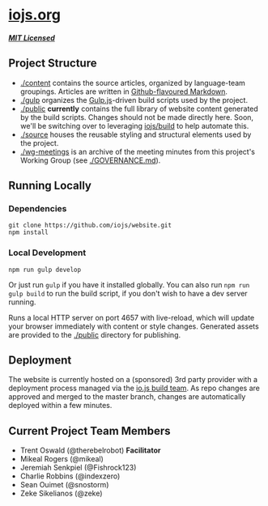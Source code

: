 # [iojs.org](https://iojs.org/)

##### [MIT Licensed](LICENSE)

## Project Structure

- [./content](./content) contains the source articles, organized by language-team groupings.
  Articles are written in
  [Github-flavoured Markdown](https://help.github.com/articles/github-flavored-markdown/).
- [./gulp](./gulp) organizes the [Gulp.js](http://gulpjs.com/)-driven build scripts used
  by the project.
- [./public](./public) **currently** contains the full library of website content generated
  by the build scripts. Changes should not be made directly here. Soon, we'll
  be switching over to leveraging [iojs/build](https://github.com/iojs/build)
  to help automate this.
- [./source](./source) houses the reusable styling and structural elements used by the
  project.
- [./wg-meetings](./wg-meetings) is an archive of the meeting minutes from this project's
  Working Group (see [./GOVERNANCE.md](./GOVERNANCE.md)).

## Running Locally

### Dependencies
```
git clone https://github.com/iojs/website.git
npm install
```

### Local Development
```
npm run gulp develop
```

Or just run `gulp` if you have it installed globally. You can also run `npm run gulp build` to run the build script, if you don't wish to have a dev server running.

Runs a local HTTP server on port 4657 with live-reload, which will update
your browser immediately with content or style changes. Generated assets
are provided to the [./public]() directory for publishing.

## Deployment

The website is currently hosted on a (sponsored) 3rd party provider with a deployment
process managed via the [io.js build team](https://github.com/iojs/build). As repo
changes are approved and merged to the master branch, changes are automatically
deployed within a few minutes.

## Current Project Team Members

* Trent Oswald (@therebelrobot) **Facilitator**
* Mikeal Rogers (@mikeal)
* Jeremiah Senkpiel (@Fishrock123)
* Charlie Robbins (@indexzero)
* Sean Ouimet (@snostorm)
* Zeke Sikelianos (@zeke)
